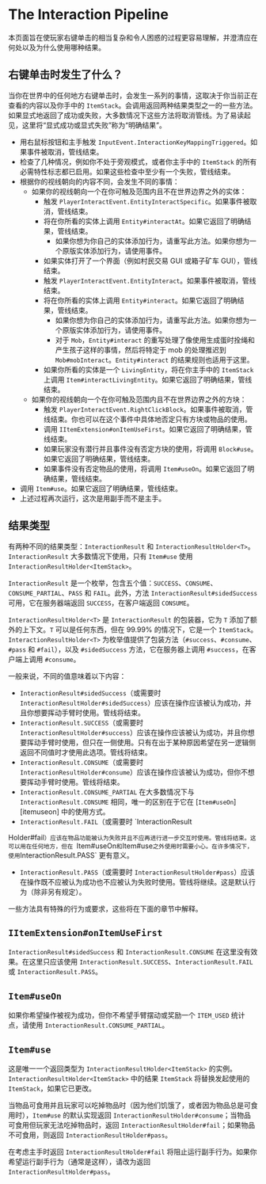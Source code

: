The Interaction Pipeline
========================

本页面旨在使玩家右键单击的相当复杂和令人困惑的过程更容易理解，并澄清应在何处以及为什么使用哪种结果。

右键单击时发生了什么？
--------------------------------

当你在世界中的任何地方右键单击时，会发生一系列的事情，这取决于你当前正在查看的内容以及你手中的 `ItemStack`。会调用返回两种结果类型之一的一些方法。如果显式地返回了成功或失败，大多数情况下这些方法将取消管线。为了易读起见，这里将“显式成功或显式失败”称为“明确结果”。

- 用右鼠标按钮和主手触发 `InputEvent.InteractionKeyMappingTriggered`。如果事件被取消，管线结束。
- 检查了几种情况，例如你不处于旁观模式，或者你主手中的 `ItemStack` 的所有必需特性标志都已启用。如果这些检查中至少有一个失败，管线结束。
- 根据你的视线朝向的内容不同，会发生不同的事情：
    - 如果你的视线朝向一个在你可触及范围内且不在世界边界之外的实体：
        - 触发 `PlayerInteractEvent.EntityInteractSpecific`。如果事件被取消，管线结束。
        - 将在你所看的实体上调用 `Entity#interactAt`。如果它返回了明确结果，管线结束。
            - 如果你想为你自己的实体添加行为，请重写此方法。如果你想为一个原版实体添加行为，请使用事件。
        - 如果实体打开了一个界面（例如村民交易 GUI 或箱子矿车 GUI），管线结束。
        - 触发 `PlayerInteractEvent.EntityInteract`。如果事件被取消，管线结束。
        - 将在你所看的实体上调用 `Entity#interact`。如果它返回了明确结果，管线结束。
            - 如果你想为你自己的实体添加行为，请重写此方法。如果你想为一个原版实体添加行为，请使用事件。
            - 对于 `Mob`，`Entity#interact` 的重写处理了像使用生成蛋时拴绳和产生孩子这样的事情，然后将特定于 mob 的处理推迟到 `Mob#mobInteract`。`Entity#interact` 的结果规则也适用于这里。
        - 如果你所看的实体是一个 `LivingEntity`，将在你主手中的 `ItemStack` 上调用 `Item#interactLivingEntity`。如果它返回了明确结果，管线结束。
    - 如果你的视线朝向一个在你可触及范围内且不在世界边界之外的方块：
        - 触发 `PlayerInteractEvent.RightClickBlock`。如果事件被取消，管线结束。你也可以在这个事件中具体地否定只有方块或物品的使用。
        - 调用 `IItemExtension#onItemUseFirst`。如果它返回了明确结果，管线结束。
        - 如果玩家没有潜行并且事件没有否定方块的使用，将调用 `Block#use`。如果它返回了明确结果，管线结束。
        - 如果事件没有否定物品的使用，将调用 `Item#useOn`。如果它返回了明确结果，管线结束。
- 调用 `Item#use`。如果它返回了明确结果，管线结束。
- 上述过程再次运行，这次是用副手而不是主手。

结果类型
------------

有两种不同的结果类型：`InteractionResult` 和 `InteractionResultHolder<T>`。`InteractionResult` 大多数情况下使用，只有 `Item#use` 使用 `InteractionResultHolder<ItemStack>`。

`InteractionResult` 是一个枚举，包含五个值：`SUCCESS`、`CONSUME`、`CONSUME_PARTIAL`、`PASS` 和 `FAIL`。此外，方法 `InteractionResult#sidedSuccess` 可用，它在服务器端返回 `SUCCESS`，在客户端返回 `CONSUME`。

`InteractionResultHolder<T>` 是 `InteractionResult` 的包装器，它为 `T` 添加了额外的上下文。`T` 可以是任何东西，但在 99.99% 的情况下，它是一个 `ItemStack`。`InteractionResultHolder<T>` 为枚举值提供了包装方法（`#success`、`#consume`、`#pass` 和 `#fail`），以及 `#sidedSuccess` 方法，它在服务器上调用 `#success`，在客户端上调用 `#consume`。

一般来说，不同的值意味着以下内容：

- `InteractionResult#sidedSuccess`（或需要时 `InteractionResultHolder#sidedSuccess`）应该在操作应该被认为成功，并且你想要挥动手臂时使用。管线将结束。
- `InteractionResult.SUCCESS`（或需要时 `InteractionResultHolder#success`）应该在操作应该被认为成功，并且你想要挥动手臂时使用，但只在一侧使用。只有在出于某种原因希望在另一逻辑侧返回不同值时才使用此选项。管线将结束。
- `InteractionResult.CONSUME`（或需要时 `InteractionResultHolder#consume`）应该在操作应该被认为成功，但你不想要挥动手臂时使用。管线将结束。
- `InteractionResult.CONSUME_PARTIAL` 在大多数情况下与 `InteractionResult.CONSUME` 相同，唯一的区别在于它在 [`Item#useOn`][itemuseon] 中的使用方式。
- `InteractionResult.FAIL`（或需要时 `InteractionResult

Holder#fail`）应该在物品功能被认为失败并且不应再进行进一步交互时使用。管线将结束。这可以用在任何地方，但在 `Item#useOn` 和 `Item#use` 之外使用时需要小心。在许多情况下，使用 `InteractionResult.PASS` 更有意义。
- `InteractionResult.PASS`（或需要时 `InteractionResultHolder#pass`）应该在操作既不应被认为成功也不应被认为失败时使用。管线将继续。这是默认行为（除非另有规定）。

一些方法具有特殊的行为或要求，这些将在下面的章节中解释。

`IItemExtension#onItemUseFirst`
---------------------------

`InteractionResult#sidedSuccess` 和 `InteractionResult.CONSUME` 在这里没有效果。在这里只应该使用 `InteractionResult.SUCCESS`、`InteractionResult.FAIL` 或 `InteractionResult.PASS`。

`Item#useOn`
------------

如果你希望操作被视为成功，但你不希望手臂摆动或奖励一个 `ITEM_USED` 统计点，请使用 `InteractionResult.CONSUME_PARTIAL`。

`Item#use`
----------

这是唯一一个返回类型为 `InteractionResultHolder<ItemStack>` 的实例。`InteractionResultHolder<ItemStack>` 中的结果 `ItemStack` 将替换发起使用的 `ItemStack`，如果它已更改。

当物品可食用并且玩家可以吃掉物品时（因为他们饥饿了，或者因为物品总是可食用时），`Item#use` 的默认实现返回 `InteractionResultHolder#consume`；当物品可食用但玩家无法吃掉物品时，返回 `InteractionResultHolder#fail`；如果物品不可食用，则返回 `InteractionResultHolder#pass`。

在考虑主手时返回 `InteractionResultHolder#fail` 将阻止运行副手行为。如果你希望运行副手行为（通常是这样），请改为返回 `InteractionResultHolder#pass`。
